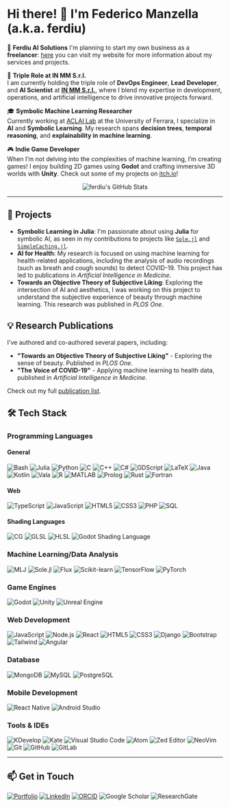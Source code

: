 # Hi there! 👋 I'm Federico Manzella (a.k.a. ferdiu)

🧠 **Ferdiu AI Solutions**
I'm planning to start my own business as a **freelancer**: [here](https://ferdiu.it) you can visit my website for more information about my services and projects.

💼 **Triple Role at IN MM S.r.l.**  
I am currently holding the triple role of **DevOps Engineer**, **Lead Developer**, and **AI Scientist** at [**IN MM S.r.l.**](https://inmm.co.uk), where I blend my expertise in development, operations, and artificial intelligence to drive innovative projects forward.

🎓 **Symbolic Machine Learning Researcher**  
Currently working at [ACLAI Lab](https://www.unife.it/en) at the University of Ferrara, I specialize in **AI** and **Symbolic Learning**. My research spans **decision trees**, **temporal reasoning**, and **explainability in machine learning**.

🎮 **Indie Game Developer**  
When I’m not delving into the complexities of machine learning, I’m creating games! I enjoy building 2D games using **Godot** and crafting immersive 3D worlds with **Unity**. Check out some of my projects on [itch.io](https://ferdiu.itch.io/)!

<div align="center">
    <img src="https://github-profile-summary-cards.vercel.app/api/cards/profile-details?username=ferdiu&theme=github_dark" alt="ferdiu's GitHub Stats"/>
</div>

---

## 🔭 **Projects**

- **Symbolic Learning in Julia**: I'm passionate about using **Julia** for symbolic AI, as seen in my contributions to projects like [`Sole.jl`](https://github.com/aclai-lab/Sole.jl) and [`SimpleCaching.jl`](https://github.com/ferdiu/SimpleCaching.jl).
- **AI for Health**: My research is focused on using machine learning for health-related applications, including the analysis of audio recordings (such as breath and cough sounds) to detect COVID-19. This project has led to publications in *Artificial Intelligence in Medicine*.
- **Towards an Objective Theory of Subjective Liking**: Exploring the intersection of AI and aesthetics, I was working on this project to understand the subjective experience of beauty through machine learning. This research was published in *PLOS One*.

## 💡 **Research Publications**
I've authored and co-authored several papers, including:
- **"Towards an Objective Theory of Subjective Liking"** - Exploring the sense of beauty. Published in *PLOS One*.
- **"The Voice of COVID-19"** - Applying machine learning to health data, published in *Artificial Intelligence in Medicine*.

Check out my full [publication list](https://ferdiu.github.io/#publications).

## 🛠 **Tech Stack**

### **Programming Languages**

#### General
![Bash](https://img.shields.io/badge/Bash-4EAA25?style=for-the-badge&logo=gnubash&logoColor=white)
![Julia](https://img.shields.io/badge/Julia-9558B2?style=for-the-badge&logo=julia&logoColor=white)
![Python](https://img.shields.io/badge/Python-3776AB?style=for-the-badge&logo=python&logoColor=white)
![C](https://img.shields.io/badge/C-A8B9CC?style=for-the-badge&logo=c&logoColor=white)
![C++](https://img.shields.io/badge/C++-00599C?style=for-the-badge&logo=cplusplus&logoColor=white)
![C#](https://img.shields.io/badge/C%23-239120?style=for-the-badge&logo=csharp&logoColor=white)
![GDScript](https://img.shields.io/badge/GDScript-478CBF?style=for-the-badge&logo=godotengine&logoColor=white)
![LaTeX](https://img.shields.io/badge/LaTeX-008080?style=for-the-badge&logo=latex&logoColor=white)
![Java](https://img.shields.io/badge/Java-007396?style=for-the-badge&logo=java&logoColor=white)
![Kotlin](https://img.shields.io/badge/Kotlin-7F52B2?style=for-the-badge&logo=kotlin&logoColor=white)
![Vala](https://img.shields.io/badge/Vala-3671A2?style=for-the-badge&logo=vala&logoColor=white)
![R](https://img.shields.io/badge/R-276DC3?style=for-the-badge&logo=r&logoColor=white)
![MATLAB](https://img.shields.io/badge/MATLAB-0076A8?style=for-the-badge&logo=matlab&logoColor=white)
![Prolog](https://img.shields.io/badge/Prolog-366c99?style=for-the-badge&logo=prolog&logoColor=white)
![Rust](https://img.shields.io/badge/Rust-000000?style=for-the-badge&logo=rust&logoColor=white)
![Fortran](https://img.shields.io/badge/Fortran-734F96?style=for-the-badge&logo=fortran&logoColor=white)
<!-- ![Ruby](https://img.shields.io/badge/Ruby-CC342D?style=for-the-badge&logo=ruby&logoColor=white) -->

#### Web

![TypeScript](https://img.shields.io/badge/TypeScript-3178C6?style=for-the-badge&logo=typescript&logoColor=white)
![JavaScript](https://img.shields.io/badge/JavaScript-F7DF1E?style=for-the-badge&logo=javascript&logoColor=black)
![HTML5](https://img.shields.io/badge/HTML5-E34F26?style=for-the-badge&logo=html5&logoColor=white)
![CSS3](https://img.shields.io/badge/CSS3-1572B6?style=for-the-badge&logo=css3&logoColor=white)
![PHP](https://img.shields.io/badge/PHP-777BB4?style=for-the-badge&logo=php&logoColor=white)
![SQL](https://img.shields.io/badge/SQL-003B57?style=for-the-badge&logo=postgresql&logoColor=white)

#### Shading Languages
![CG](https://img.shields.io/badge/CG-FF8800?style=for-the-badge&logo=shaderforge&logoColor=white)
![GLSL](https://img.shields.io/badge/GLSL-2C2C2C?style=for-the-badge&logo=opengl&logoColor=white)
![HLSL](https://img.shields.io/badge/HLSL-FF4C4C?style=for-the-badge&logo=microsoft&logoColor=white)
![Godot Shading Language](https://img.shields.io/badge/Godot%20Shading%20Language-478CBF?style=for-the-badge&logo=godotengine&logoColor=white)

### **Machine Learning/Data Analysis**
![MLJ](https://img.shields.io/badge/MLJ.jl-9558B2?style=for-the-badge&logo=mlj&logoColor=white)
![Sole.jl](https://img.shields.io/badge/Sole.jl-239120?style=for-the-badge&logoColor=white)
![Flux](https://img.shields.io/badge/Flux.jl-3C3C3D?style=for-the-badge&logo=flux&logoColor=white)
![Scikit-learn](https://img.shields.io/badge/scikit--learn-F7931E?style=for-the-badge&logo=scikit-learn&logoColor=white)
![TensorFlow](https://img.shields.io/badge/TensorFlow-FF6F20?style=for-the-badge&logo=tensorflow&logoColor=white)
![PyTorch](https://img.shields.io/badge/PyTorch-EE4C2C?style=for-the-badge&logo=pytorch&logoColor=white)

### **Game Engines**
![Godot](https://img.shields.io/badge/Godot-478CBF?style=for-the-badge&logo=godotengine&logoColor=white)
![Unity](https://img.shields.io/badge/Unity-000000?style=for-the-badge&logo=unity&logoColor=white)
![Unreal Engine](https://img.shields.io/badge/Unreal-0E1128?style=for-the-badge&logo=unrealengine&logoColor=white)

### **Web Development**
![JavaScript](https://img.shields.io/badge/JavaScript-F7DF1E?style=for-the-badge&logo=javascript&logoColor=black)
![Node.js](https://img.shields.io/badge/Node.js-339933?style=for-the-badge&logo=nodedotjs&logoColor=white)
![React](https://img.shields.io/badge/React-61DAFB?style=for-the-badge&logo=react&logoColor=black)
![HTML5](https://img.shields.io/badge/HTML5-E34F26?style=for-the-badge&logo=html5&logoColor=white)
![CSS3](https://img.shields.io/badge/CSS3-1572B6?style=for-the-badge&logo=css3&logoColor=white)
![Django](https://img.shields.io/badge/Django-092E20?style=for-the-badge&logo=django&logoColor=white)
![Bootstrap](https://img.shields.io/badge/Bootstrap-563D7C?style=for-the-badge&logo=bootstrap&logoColor=white)
![Tailwind](https://img.shields.io/badge/Tailwind%20CSS-38B2AC?style=for-the-badge&logo=tailwindcss&logoColor=white)
![Angular](https://img.shields.io/badge/Angular-DD0031?style=for-the-badge&logo=angular&logoColor=white)

### Database

![MongoDB](https://img.shields.io/badge/MongoDB-47A248?style=for-the-badge&logo=mongodb&logoColor=white)
![MySQL](https://img.shields.io/badge/MySQL-4479A1?style=for-the-badge&logo=mysql&logoColor=white)
![PostgreSQL](https://img.shields.io/badge/PostgreSQL-336791?style=for-the-badge&logo=postgresql&logoColor=white)

### **Mobile Development**

![React Native](https://img.shields.io/badge/React%20Native-61DAFB?style=for-the-badge&logo=react&logoColor=black)
![Android Studio](https://img.shields.io/badge/Android%20Studio-3DDC84?style=for-the-badge&logo=androidstudio&logoColor=white)

### **Tools & IDEs**
![KDevelop](https://img.shields.io/badge/KDevelop-5E81AC?style=for-the-badge&logo=kde&logoColor=white)
![Kate](https://img.shields.io/badge/Kate-4875B4?style=for-the-badge&logo=kde&logoColor=white)
![Visual Studio Code](https://img.shields.io/badge/Visual%20Studio%20Code-007ACC?style=for-the-badge&logo=microsoft&logoColor=white)
![Atom](https://img.shields.io/badge/Atom/Pulsar-66595C?style=for-the-badge&logo=atom&logoColor=white)
![Zed Editor](https://img.shields.io/badge/Zed%20Editor-2088FF?style=for-the-badge&logo=zed&logoColor=white)
![NeoVim](https://img.shields.io/badge/NeoVim-57A143?style=for-the-badge&logo=neovim&logoColor=white)
![Git](https://img.shields.io/badge/Git-F05032?style=for-the-badge&logo=git&logoColor=white)
![GitHub](https://img.shields.io/badge/GitHub-181717?style=for-the-badge&logo=github&logoColor=white)
![GitLab](https://img.shields.io/badge/GitLab-FC6D26?style=for-the-badge&logo=gitlab&logoColor=white)

---

## 📫 **Get in Touch**

[![Portfolio](https://img.shields.io/badge/Website-Portfolio-%23000000?style=for-the-badge&logo=google-chrome&logoColor=white)](https://ferdiu.github.io)
[![LinkedIn](https://img.shields.io/badge/LinkedIn-Connect-%230077B5?style=for-the-badge&logo=linkedin&logoColor=white)](https://www.linkedin.com/in/federico-manzella-4586601a4/)
[![ORCID](https://img.shields.io/badge/ORCID-Profile-%23A6CE39?style=for-the-badge&logo=orcid&logoColor=white)](https://orcid.org/0000-0002-4944-2163)
![Google Scholar](https://img.shields.io/badge/Google%20Scholar-Profile-%23EA4335?style=for-the-badge&logo=google-scholar&logoColor=white)
![ResearchGate](https://img.shields.io/badge/ResearchGate-Profile-%23A8C6E8?style=for-the-badge&logo=researchgate&logoColor=white)

